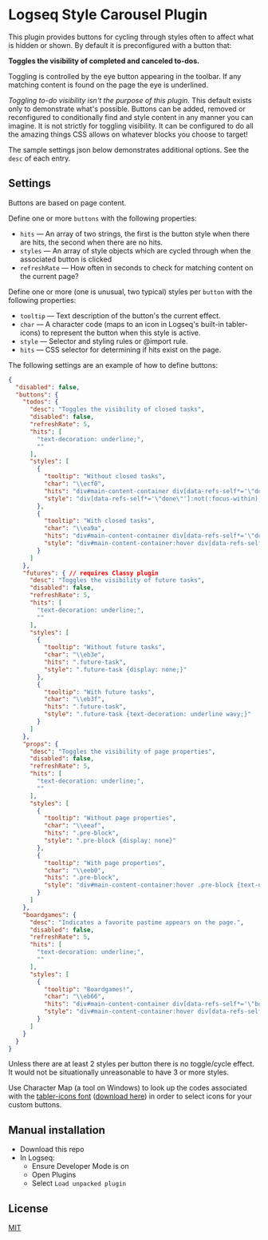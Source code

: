 # Logseq Style Carousel Plugin

This plugin provides buttons for cycling through styles often to affect what is hidden or shown.  By default it is preconfigured with a button that:

**Toggles the visibility of completed and canceled to-dos.**

Toggling is controlled by the eye button appearing in the toolbar.  If any matching content is found on the page the eye is underlined.

*Toggling to-do visibility isn't the purpose of this plugin.*  This default exists only to demonstrate what's possible.  Buttons can be added, removed or reconfigured to conditionally find and style content in any manner you can imagine.  It is not strictly for toggling visibility.  It can be configured to do all the amazing things CSS allows on whatever blocks you choose to target!

The sample settings json below demonstrates additional options.  See the `desc` of each entry.

## Settings

Buttons are based on page content.

Define one or more `buttons` with the following properties:
* `hits` — An array of two strings, the first is the button style when there are hits, the second when there are no hits.
* `styles` — An array of style objects which are cycled through when the associated button is clicked
* `refreshRate` — How often in seconds to check for matching content on the current page?

Define one or more (one is unusual, two typical) styles per `button` with the following properties:
* `tooltip` — Text description of the button's the current effect.
* `char` — A character code (maps to an icon in Logseq's built-in tabler-icons) to represent the button when this style is active.
* `style` — Selector and styling rules or @import rule.
* `hits` — CSS selector for determining if hits exist on the page.

The following settings are an example of how to define buttons:

```json
{
  "disabled": false,
  "buttons": {
    "todos": {
      "desc": "Toggles the visibility of closed tasks",
      "disabled": false,
      "refreshRate": 5,
      "hits": [
        "text-decoration: underline;",
        ""
      ],
      "styles": [
        {
          "tooltip": "Without closed tasks",
          "char": "\\ecf0",
          "hits": "div#main-content-container div[data-refs-self*='\"done\"'], div#main-content-container div[data-refs-self*='\"canceled\"'], div#main-content-container div[data-refs-self*='\"waiting\"']",
          "style": "div[data-refs-self*='\"done\"']:not(:focus-within), div[data-refs-self*='\"canceled\"']:not(:focus-within), div[data-refs-self*='\"waiting\"']:not(:focus-within) {display: none;}"
        },
        {
          "tooltip": "With closed tasks",
          "char": "\\ea9a",
          "hits": "div#main-content-container div[data-refs-self*='\"done\"'], div#main-content-container div[data-refs-self*='\"canceled\"'], div#main-content-container div[data-refs-self*='\"waiting\"']",
          "style": "div#main-content-container:hover div[data-refs-self*='\"done\"'] span.inline, div#main-content-container:hover div[data-refs-self*='\"canceled\"'] span.inline, div#main-content-container:hover div[data-refs-self*='\"waiting\"'] span.inline {text-decoration: underline wavy;}"
        }
      ]
    },
    "futures": { // requires Classy plugin
      "desc": "Toggles the visibility of future tasks",
      "disabled": false,
      "refreshRate": 5,
      "hits": [
        "text-decoration: underline;",
        ""
      ],
      "styles": [
        {
          "tooltip": "Without future tasks",
          "char": "\\eb3e",
          "hits": ".future-task",
          "style": ".future-task {display: none;}"
        },
        {
          "tooltip": "With future tasks",
          "char": "\\eb3f",
          "hits": ".future-task",
          "style": ".future-task {text-decoration: underline wavy;}"
        }
      ]
    },
    "props": {
      "desc": "Toggles the visibility of page properties",
      "disabled": false,
      "refreshRate": 5,
      "hits": [
        "text-decoration: underline;",
        ""
      ],
      "styles": [
        {
          "tooltip": "Without page properties",
          "char": "\\eeaf",
          "hits": ".pre-block",
          "style": ".pre-block {display: none}"
        },
        {
          "tooltip": "With page properties",
          "char": "\\eeb0",
          "hits": ".pre-block",
          "style": "div#main-content-container:hover .pre-block {text-decoration: underline wavy;}"
        }
      ]
    },
    "boardgames": {
      "desc": "Indicates a favorite pastime appears on the page.",
      "disabled": false,
      "refreshRate": 5,
      "hits": [
        "text-decoration: underline;",
        ""
      ],
      "styles": [
        {
          "tooltip": "Boardgames!",
          "char": "\\eb66",
          "hits": "div#main-content-container div[data-refs-self*='\"boardgame\"'], div#main-content-container div[data-refs-self*='\"boardgames\"']",
          "style": "div#main-content-container:hover div[data-refs-self*='\"boardgame\"'] span.inline, div#main-content-container:hover div[data-refs-self*='\"boardgames\"'] span.inline {background-color: lightyellow;}"
        }
      ]
    }
  }
}
```

Unless there are at least 2 styles per button there is no toggle/cycle effect.  It would not be situationally unreasonable to have 3 or more styles.

Use Character Map (a tool on Windows) to look up the codes associated with the [tabler-icons font](https://tablericons.com) ([download here](https://github.com/tabler/tabler-icons/tree/master/iconfont/fonts)) in order to select icons for your custom buttons.

## Manual installation
* Download this repo
* In Logseq:
  * Ensure Developer Mode is on
  * Open Plugins
  * Select `Load unpacked plugin`

## License
[MIT](./LICENSE.md)

